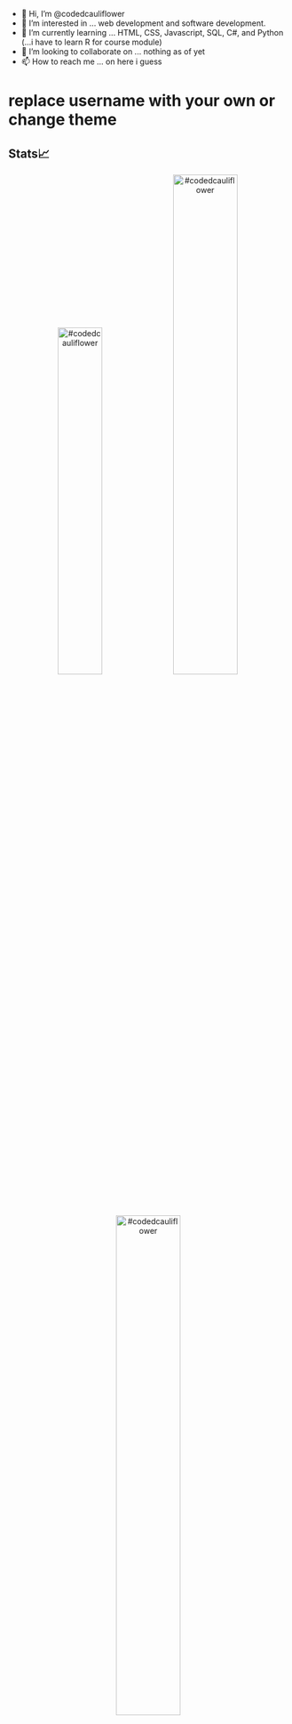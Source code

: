 - 👋 Hi, I’m @codedcauliflower
- 👀 I’m interested in ... web development and software development.
- 🌱 I’m currently learning ... HTML, CSS, Javascript, SQL, C#, and Python (...i have to learn R for course module)
- 💞️ I’m looking to collaborate on ... nothing as of yet
- 📫 How to reach me ... on here i guess

<!---
codedcauliflower/codedcauliflower is a ✨ special ✨ repository because its `README.md` (this file) appears on your GitHub profile.
You can click the Preview link to take a look at your changes.
--->
# replace username with your own or change theme
## Stats📈
<p align="center">
<img width="40%" src="https://github-readme-stats.vercel.app/api/top-langs?username=#codedcauliflower&show_icons=true&theme=dracula&title_color=ff8000&text_color=ffffff&bg_color=6a6a6a&locale=en&layout=compact&hide_border=true" alt="#codedcauliflower" /> 
<img width="48%" src="https://github-readme-stats.vercel.app/api?username=#codedcauliflower&show_icons=true&theme=dracula&title_color=ff8000&text_color=ffffff&bg_color=6a6a6a&locale=en&hide_border=true" alt="#codedcauliflower" />
<img width="48%" src="https://github-readme-streak-stats.herokuapp.com/?user=#codedcauliflower&theme=highcontrast&hide_border=true" alt="#codedcauliflower" />
</p>

